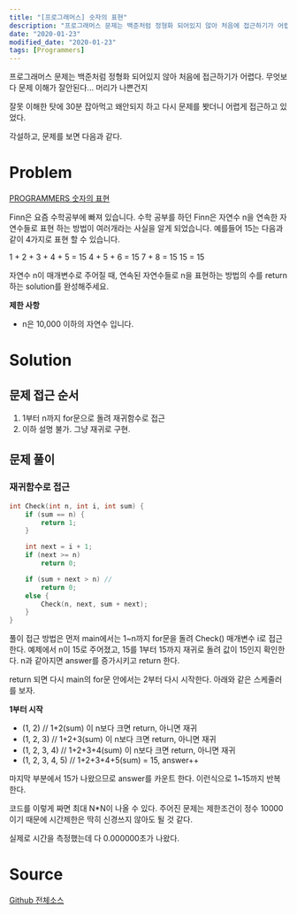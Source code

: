 ```yaml
---
title: "[프로그래머스] 숫자의 표현"
description: "프로그래머스 문제는 백준처럼 정형화 되어있지 않아 처음에 접근하기가 어렵다. 무엇보다 문제 이해가 잘안된다"
date: "2020-01-23"
modified_date: "2020-01-23"
tags: [Programmers]
---
```


프로그래머스 문제는 백준처럼 정형화 되어있지 않아 처음에 접근하기가 어렵다. 무엇보다 문제 이해가 잘안된다... 머리가 나쁜건지

잘못 이해한 탓에 30분 잡아먹고 왜안되지 하고 다시 문제를 봣더니 어렵게 접근하고 있었다.

각설하고, 문제를 보면 다음과 같다.

# Problem

[PROGRAMMERS 숫자의 표현](https://programmers.co.kr/learn/courses/30/lessons/12924)

Finn은 요즘 수학공부에 빠져 있습니다. 수학 공부를 하던 Finn은 자연수 n을 연속한 자연수들로 표현 하는 방법이 여러개라는 사실을 알게 되었습니다. 예를들어 15는 다음과 같이 4가지로 표현 할 수 있습니다.

1 + 2 + 3 + 4 + 5 = 15
4 + 5 + 6 = 15
7 + 8 = 15
15 = 15

자연수 n이 매개변수로 주어질 때, 연속된 자연수들로 n을 표현하는 방법의 수를 return하는 solution를 완성해주세요.

**제한 사항**

- n은 10,000 이하의 자연수 입니다.

# Solution

## 문제 접근 순서

1. 1부터 n까지 for문으로 돌려 재귀함수로 접근
2. 이하 설명 불가. 그냥 재귀로 구현.

## 문제 풀이

### 재귀함수로 접근

```cpp
int Check(int n, int i, int sum) {
	if (sum == n) {
		return 1;
	}

	int next = i + 1;
	if (next >= n)
		return 0;

	if (sum + next > n) //
		return 0;
	else {
		Check(n, next, sum + next);
	}
}
```

풀이 접근 방법은 먼저 main에서는 1~n까지 for문을 돌려 Check() 매개변수 i로 접근한다. 예제에서 n이 15로 주어졌고, 15를 1부터 15까지 재귀로 돌려 값이 15인지 확인한다. n과 같아지면 answer를 증가시키고 return 한다.

return 되면 다시 main의 for문 안에서는 2부터 다시 시작한다. 아래와 같은 스케줄러를 보자.

**1부터 시작**

- (1, 2) // 1+2(sum) 이 n보다 크면 return, 아니면 재귀
- (1, 2, 3) // 1+2+3(sum) 이 n보다 크면 return, 아니면 재귀
- (1, 2, 3, 4) // 1+2+3+4(sum) 이 n보다 크면 return, 아니면 재귀
- (1, 2, 3, 4, 5) // 1+2+3+4+5(sum) = 15, answer++

마지막 부분에서 15가 나왔으므로 answer를 카운트 한다. 이런식으로 1~15까지 반복한다.

코드를 이렇게 짜면 최대 N\*N이 나올 수 있다. 주어진 문제는 제한조건이 정수 10000이기 때문에 시간제한은 딱히 신경쓰지 않아도 될 것 같다.

실제로 시간을 측정했는데 다 0.000000초가 나왔다.

# Source

[Github 전체소스](https://github.com/MinByeongChan/myMBC/blob/master/Codetest/Programmers/12924_PresentationOfNumer.cpp)
